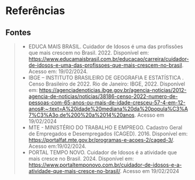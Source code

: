 # Referências

## Fontes
> - EDUCA MAIS BRASIL. Cuidador de Idosos é uma das profissões que mais crescem no Brasil. 2022. Disponível em: https://www.educamaisbrasil.com.br/educacao/carreira/cuidador-de-idosos-e-uma-das-profissoes-que-mais-crescem-no-brasil. Acesso em: 19/02/2024.
> - IBGE – INSTITUTO BRASILEIRO DE GEOGRAFIA E ESTATÍSTICA . Censo Brasileiro de 2022. Rio de Janeiro: IBGE, 2022. 
Disponível em: https://agenciadenoticias.ibge.gov.br/agencia-noticias/2012-agencia-de-noticias/noticias/38186-censo-2022-numero-de-pessoas-com-65-anos-ou-mais-de-idade-cresceu-57-4-em-12-anos#:~:text=A%20idade%20mediana%20da%20popula%C3%A7%C3%A3o,de%200%20a%2014%20anos. Acesso em 19/02/2024
> - MTE - MINISTÉRIO DO TRABALHO E EMPREGO. Cadastro Geral de Empregados e Desempregados (CAGED). 2016. Disponível em: https://portalfat.mte.gov.br/programas-e-acoes-2/caged-3/. Acesso em:19/02/2024.
> - PORTAL TEMPO NOVO. Cuidador de Idosos é a atividade que mais cresce no Brasil. 2024. Disponível em: https://www.portaltemponovo.com.br/cuidador-de-idosos-e-a-atividade-que-mais-cresce-no-brasil/. Acesso em 19/02/2024
